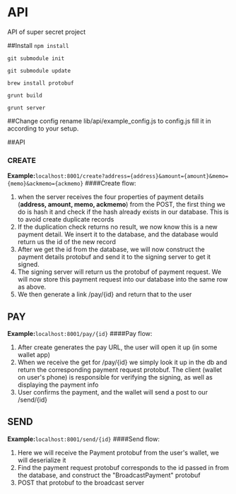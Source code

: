 API
======

API of super secret project

##Install
`npm install`

`git submodule init`

`git submodule update`

`brew install protobuf`

`grunt build`

`grunt server`


##Change config
rename lib/api/example_config.js to config.js
fill it in according to your setup.

##API
### CREATE
**Example:**`localhost:8001/create?address={address}&amount={amount}&memo={memo}&ackmemo={ackmemo}`
####Create flow:
  1. when the server receives the four properties of payment details (**address, amount, memo, ackmemo**) from the POST, the first thing we do is hash it and check if the hash already exists in our database. This is to avoid create duplicate records
  2. If the duplication check returns no result, we now know this is a new payment detail. We insert it to the database, and the database would return us the id of the new record
  3. After we get the id from the database, we will now construct the payment details protobuf and send it to the signing server to get it signed.
  4. The signing server will return us the protobuf of payment request. We will now store this payment request into our database into the same row as above.
  5. We then generate a link /pay/{id} and return that to the user


## PAY
**Example:**`localhost:8001/pay/{id}`
####Pay flow:
  1. After create generates the pay URL, the user will open it up (in some wallet app)
  2. When we receive the get for /pay/{id} we simply look it up in the db and return the corresponding payment request protobuf. The client (wallet on user's phone) is responsible for verifying the signing, as well as displaying the payment info
  3. User confirms the payment, and the wallet will send a post to our /send/{id}

## SEND
**Example:**`localhost:8001/send/{id}`
####Send flow:
  1. Here we will receive the Payment protobuf from the user's wallet, we will deserialize it
  2. Find the payment request protobuf corresponds to the id passed in from the database, and construct the "BroadcastPayment" protobuf
  3. POST that protobuf to the broadcast server

